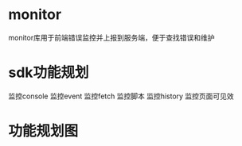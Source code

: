 # monitor
monitor库用于前端错误监控并上报到服务端，便于查找错误和维护

# sdk功能规划
监控console 监控event 监控fetch
监控脚本 监控history 监控页面可见效

# 功能规划图
